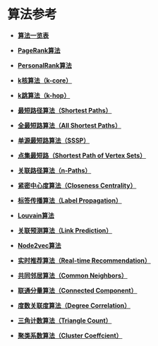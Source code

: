 # 算法参考<a name="ges_01_0030"></a>

-   **[算法一览表](算法一览表.md)**  

-   **[PageRank算法](PageRank算法.md)**  

-   **[PersonalRank算法](PersonalRank算法.md)**  

-   **[k核算法（k-core）](k核算法（k-core）.md)**  

-   **[k跳算法（k-hop）](k跳算法（k-hop）.md)**  

-   **[最短路径算法（Shortest Paths）](最短路径算法（Shortest-Paths）.md)**  

-   **[全最短路算法（All Shortest Paths）](全最短路算法（All-Shortest-Paths）.md)**  

-   **[单源最短路算法（SSSP）](单源最短路算法（SSSP）.md)**  

-   **[点集最短路（Shortest Path of Vertex Sets）](点集最短路（Shortest-Path-of-Vertex-Sets）.md)**  

-   **[关联路径算法（n-Paths）](关联路径算法（n-Paths）.md)**  

-   **[紧密中心度算法（Closeness Centrality）](紧密中心度算法（Closeness-Centrality）.md)**  

-   **[标签传播算法（Label Propagation）](标签传播算法（Label-Propagation）.md)**  

-   **[Louvain算法](Louvain算法.md)**  

-   **[关联预测算法（Link Prediction）](关联预测算法（Link-Prediction）.md)**  

-   **[Node2vec算法](Node2vec算法.md)**  

-   **[实时推荐算法（Real-time Recommendation）](实时推荐算法（Real-time-Recommendation）.md)**  

-   **[共同邻居算法（Common Neighbors）](共同邻居算法（Common-Neighbors）.md)**  

-   **[联通分量算法（Connected Component）](联通分量算法（Connected-Component）.md)**  

-   **[度数关联度算法（Degree Correlation）](度数关联度算法（Degree-Correlation）.md)**  

-   **[三角计数算法（Triangle Count）](三角计数算法（Triangle-Count）.md)**  

-   **[聚类系数算法（Cluster Coeffcient）](聚类系数算法（Cluster-Coeffcient）.md)**  


